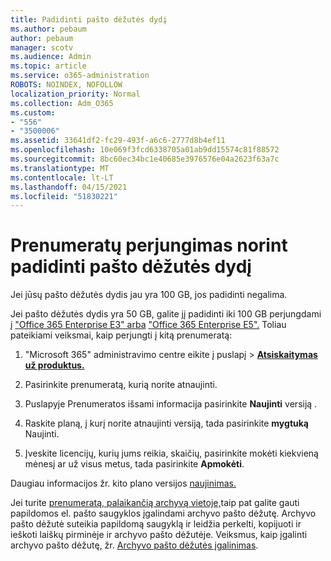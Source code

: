 ```yaml
---
title: Padidinti pašto dėžutės dydį
ms.author: pebaum
author: pebaum
manager: scotv
ms.audience: Admin
ms.topic: article
ms.service: o365-administration
ROBOTS: NOINDEX, NOFOLLOW
localization_priority: Normal
ms.collection: Adm_O365
ms.custom:
- "556"
- "3500006"
ms.assetid: 33641df2-fc29-493f-a6c6-2777d8b4ef11
ms.openlocfilehash: 10e069f3fcd6338705a01ab9dd15574c81f88572
ms.sourcegitcommit: 8bc60ec34bc1e40685e3976576e04a2623f63a7c
ms.translationtype: MT
ms.contentlocale: lt-LT
ms.lasthandoff: 04/15/2021
ms.locfileid: "51830221"
---
```

# <a name="switch-subscriptions-to-increase-mailbox-size"></a>Prenumeratų perjungimas norint padidinti pašto dėžutės dydį

Jei jūsų pašto dėžutės dydis jau yra 100 GB, jos padidinti negalima.
  
Jei pašto dėžutės dydis yra 50 GB, galite jį padidinti iki 100 GB perjungdami į ["Office 365 Enterprise E3" arba](https://products.office.com/business/office-365-enterprise-e3-business-software) ["Office 365 Enterprise E5".](https://products.office.com/business/office-365-enterprise-e5-business-software) Toliau pateikiami veiksmai, kaip perjungti į kitą prenumeratą:
  
1. "Microsoft 365" administravimo centre  eikite į puslapį \> **[Atsiskaitymas už produktus.](https://go.microsoft.com/fwlink/p/?linkid=842054)**

2. Pasirinkite prenumeratą, kurią norite atnaujinti.

3. Puslapyje Prenumeratos išsami informacija pasirinkite **Naujinti** versiją .

4. Raskite planą, į kurį norite atnaujinti versiją, tada pasirinkite **mygtuką** Naujinti.

5. Įveskite licencijų, kurių jums reikia, skaičių, pasirinkite mokėti kiekvieną mėnesį ar už visus metus, tada pasirinkite **Apmokėti**.

Daugiau informacijos žr. kito plano versijos [naujinimas.](https://docs.microsoft.com/microsoft-365/commerce/subscriptions/upgrade-to-different-plan)

Jei turite [prenumeratą, palaikančią archyvą vietoje,](https://docs.microsoft.com/office365/servicedescriptions/exchange-online-archiving-service-description/exchange-online-archiving-service-description)taip pat galite gauti papildomos el. pašto saugyklos įgalindami archyvo pašto dėžutę. Archyvo pašto dėžutė suteikia papildomą saugyklą ir leidžia perkelti, kopijuoti ir ieškoti laiškų pirminėje ir archyvo pašto dėžutėje. Veiksmus, kaip įgalinti archyvo pašto dėžutę, žr. [Archyvo pašto dėžutės įgalinimas](https://docs.microsoft.com/microsoft-365/compliance/enable-archive-mailboxes).